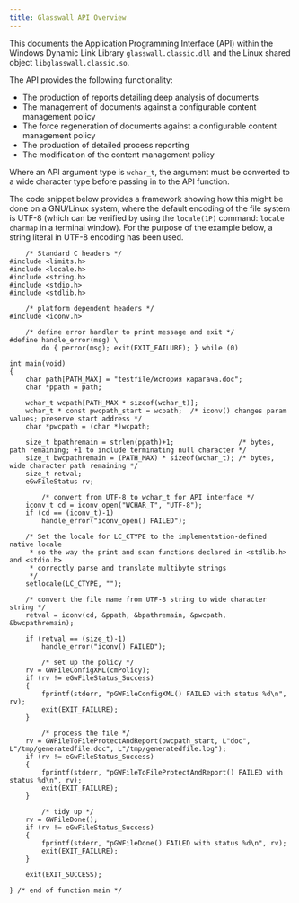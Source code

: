 ```yaml
---
title: Glasswall API Overview
---
```


This documents the Application Programming Interface (API) within the Windows Dynamic Link Library `glasswall.classic.dll` and the Linux shared object `libglasswall.classic.so`.

The API provides the following functionality:

- The production of reports detailing deep analysis of documents
- The management of documents against a configurable content management policy
- The force regeneration of documents against a configurable content management policy
- The production of detailed process reporting
- The modification of the content management policy

Where an API argument type is `wchar_t`, the argument must be converted to a wide character type before passing in to the API function.

The code snippet below provides a framework showing how this might be done on a GNU/Linux system, where the default encoding of the file system is UTF-8 (which can be verified by using the `locale(1P)` command: `locale charmap` in a terminal window). For the purpose of the example below, a string literal in UTF-8 encoding has been used.

	    /* Standard C headers */
	#include <limits.h>
	#include <locale.h>
	#include <string.h>
	#include <stdio.h>
	#include <stdlib.h>
	
	    /* platform dependent headers */
	#include <iconv.h>
	
	    /* define error handler to print message and exit */
	#define handle_error(msg) \
	        do { perror(msg); exit(EXIT_FAILURE); } while (0)

	int main(void)
	{
		char path[PATH_MAX] = "testfile/история карагача.doc";
		char *ppath = path;
	
		wchar_t wcpath[PATH_MAX * sizeof(wchar_t)];
		wchar_t * const pwcpath_start = wcpath;  /* iconv() changes param values; preserve start address */
		char *pwcpath = (char *)wcpath;
	
		size_t bpathremain = strlen(ppath)+1;                /* bytes, path remaining; +1 to include terminating null character */
		size_t bwcpathremain = (PATH_MAX) * sizeof(wchar_t); /* bytes, wide character path remaining */
		size_t retval;
		eGwFileStatus rv;
			
			/* convert from UTF-8 to wchar_t for API interface */
		iconv_t cd = iconv_open("WCHAR_T", "UTF-8");
		if (cd == (iconv_t)-1)
			handle_error("iconv_open() FAILED");
	
		/* Set the locale for LC_CTYPE to the implementation-defined native locale 
		 * so the way the print and scan functions declared in <stdlib.h> and <stdio.h> 
		 * correctly parse and translate multibyte strings
		 */
		setlocale(LC_CTYPE, "");  
	
		/* convert the file name from UTF-8 string to wide character string */
		retval = iconv(cd, &ppath, &bpathremain, &pwcpath, &bwcpathremain);
	
		if (retval == (size_t)-1)
			handle_error("iconv() FAILED");
		 
			/* set up the policy */
		rv = GWFileConfigXML(cmPolicy);
		if (rv != eGwFileStatus_Success)
		{
			fprintf(stderr, "pGWFileConfigXML() FAILED with status %d\n", rv);
			exit(EXIT_FAILURE);
		}
	
			/* process the file */	
		rv = GWFileToFileProtectAndReport(pwcpath_start, L"doc", L"/tmp/generatedfile.doc", L"/tmp/generatedfile.log");
		if (rv != eGwFileStatus_Success)
		{
			fprintf(stderr, "pGWFileToFileProtectAndReport() FAILED with status %d\n", rv);
			exit(EXIT_FAILURE);
		}
	
			/* tidy up */
		rv = GWFileDone();
		if (rv != eGwFileStatus_Success)
		{
			fprintf(stderr, "pGWFileDone() FAILED with status %d\n", rv);
			exit(EXIT_FAILURE);
		}

		exit(EXIT_SUCCESS);

	} /* end of function main */
